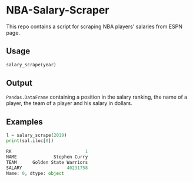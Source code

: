 # NBA-Salary-Scraper
This repo contains a script for scraping NBA players' salaries from ESPN page.

## Usage

```python
salary_scrape(year)
```

## Output

`Pandas.DataFrame` containing a position in the salary ranking, the name of a player, the team of a player and his salary in dollars.


## Examples

```python
l = salary_scrape(2019)
print(sal.iloc[0])
```

```python
RK                            1
NAME              Stephen Curry
TEAM      Golden State Warriors
SALARY                 40231758
Name: 0, dtype: object
```

